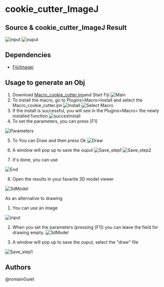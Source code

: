# cookie_cutter_ImageJ
## Source & cookie_cutter_ImageJ Result
![input](sample/Fab_Lab_logo.png)
![ouput](doc/img/3dModel_inCura.PNG)

## Dependencies
- [Fiji/Imagej](http://imagej.net/Fiji/Downloads)

## Usage to generate an Obj

1. Download [Macro_cookie_cutter.ijm](src/Macro_cookie_cutter.ijm)and Start Fiji
  ![Main](doc/img/0-Main.jpg)
2. To install the macro, go to Plugins>Macro>Install and select the Macro_cookie_cutter.ijm
  ![Install](doc/img/1-Plugin_Macr_Install.jpg)
  ![Select Macro](doc/img/2-macro.jpg)
3. If the install is successful, you will see in the Plugins>Macro> the newly installed function
  ![succesInstall](doc/img/3-install-success.jpg)
4. To set the parameters, you can press [F1]
  
  ![Parameters](doc/img/4-pressF1.jpg)
  
5. To You can Draw and then press Ok
  ![Draw](doc/img/5-draw.jpg)
  
6. A window will pop up to save the ouput
  ![Save_step1](doc/img/6a-save1on2.jpg)
  ![Save_step2](doc/img/6a-save2on2.jpg)
  
7. It's done, you can use 

  ![End](doc/img/7-done.jpg)
  
8. Open the results in your favarite 3D model viewer

  ![3dModel](doc/img/3dModelDraw_inCura.PNG)


As an alternative to drawing

1. You can use an image

![input](sample/Fab_Lab_logo.png)

2. When you set the parameters (pressing [F1]) you can leave the field for drawing empty.
  ![3dModel](doc/img/4b-notDraw.jpg)
 
3. A window will pop up to save the ouput, select the "draw" file
  
  ![Save_step1](doc/img/6b-notDraw_selectRightFile.jpg)

  

## Authors
@romainGuiet
